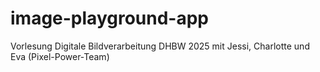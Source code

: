 # image-playground-app
Vorlesung Digitale Bildverarbeitung DHBW 2025 mit Jessi, Charlotte und Eva (Pixel-Power-Team)

